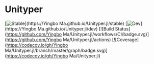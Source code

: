 # Unityper

[![Stable](https://img.shields.io/badge/docs-stable-blue.svg)](https://Yingbo Ma.github.io/Unityper.jl/stable)
[![Dev](https://img.shields.io/badge/docs-dev-blue.svg)](https://Yingbo Ma.github.io/Unityper.jl/dev)
[![Build Status](https://github.com/Yingbo Ma/Unityper.jl/workflows/CI/badge.svg)](https://github.com/Yingbo Ma/Unityper.jl/actions)
[![Coverage](https://codecov.io/gh/Yingbo Ma/Unityper.jl/branch/master/graph/badge.svg)](https://codecov.io/gh/Yingbo Ma/Unityper.jl)
